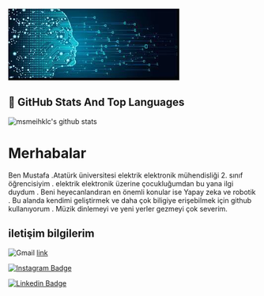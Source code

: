 
![Lorem picsum gorsel](https://github.com/msemihklc/msemihklc/blob/main/indir.jpg)

## 📌 GitHub Stats And Top Languages

<p float="center">
  <img  src="https://github-readme-stats.vercel.app/api?username=msemihklc&show_icons=true&count_private=true&hide=contribs,issues" alt="msmeihklc's github stats" />
  
</p>

# Merhabalar 
Ben Mustafa  .Atatürk üniversitesi elektrik elektronik mühendisliği 2. sınıf öğrencisiyim . elektrik elektronik üzerine çocukluğumdan bu yana ilgi duydum . Beni heyecanlandıran en önemli konular ise Yapay zeka ve robotik . Bu alanda kendimi geliştirmek ve daha çok biligiye erişebilmek için github kullanıyorum .
Müzik dinlemeyi ve yeni yerler gezmeyi çok severim.  

## iletişim bilgilerim 
![Gmail](https://img.shields.io/badge/Gmail-D14836?style=for-the-badge&logo=gmail&logoColor)  [link](https://mstfsemihklc@gmail.com)

[![Instagram Badge](https://img.shields.io/badge/-Instagram-C13584?style=flat-quare&labelColor=C13584&logo=instagram&logoColor=white&link=link)](https://www.instagram.com/msemihklc/)

[![Linkedin Badge](https://img.shields.io/badge/msemihklc-follow%20on%20linkedin-blue?style=for-the-badge&logo=linkedin)](https://www.linkedin.com/in/mustafasemihkilic/)
